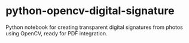 # python-opencv-digital-signature
Python notebook for creating transparent digital signatures from photos using OpenCV, ready for PDF integration.
